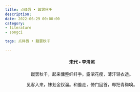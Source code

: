 ```yaml
---
title: 点绛唇 • 蹴罢秋千
description:
date: 2022-06-29 00:00:00
category:
- literature
- songci

tags: 点绛唇 • 蹴罢秋千

---
```


<div id="poem-author">
    宋代 • 李清照
</div>
<div id="poem-body">
<p class="poem-paragraph">蹴罢秋千，起来慵整纤纤手。露浓花瘦，薄汗轻衣透。</p>
<p class="poem-paragraph">见客入来，袜刬金钗溜。和羞走，倚门回首，却把青梅嗅。</p>

</div>

<style>

#poem-author {
    width: 100%;
    text-align: center;
    margin: 20px 0;
    font-weight: bold;
}
#poem-body {
    width: 100%;
    text-align: center;
}
.poem-paragraph {
    font-family: "仿宋"
}

</style>